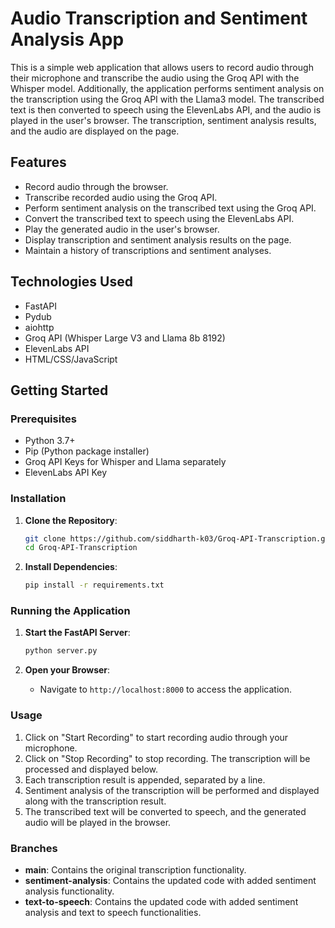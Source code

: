 # Audio Transcription and Sentiment Analysis App

This is a simple web application that allows users to record audio through their microphone and transcribe the audio using the Groq API with the Whisper model. Additionally, the application performs sentiment analysis on the transcription using the Groq API with the Llama3 model. The transcribed text is then converted to speech using the ElevenLabs API, and the audio is played in the user's browser. The transcription, sentiment analysis results, and the audio are displayed on the page.

## Features

- Record audio through the browser.
- Transcribe recorded audio using the Groq API.
- Perform sentiment analysis on the transcribed text using the Groq API.
- Convert the transcribed text to speech using the ElevenLabs API.
- Play the generated audio in the user's browser.
- Display transcription and sentiment analysis results on the page.
- Maintain a history of transcriptions and sentiment analyses.

## Technologies Used

- FastAPI
- Pydub
- aiohttp
- Groq API (Whisper Large V3 and Llama 8b 8192)
- ElevenLabs API
- HTML/CSS/JavaScript

## Getting Started

### Prerequisites

- Python 3.7+
- Pip (Python package installer)
- Groq API Keys for Whisper and Llama separately
- ElevenLabs API Key

### Installation

1. **Clone the Repository**:
    ```sh
    git clone https://github.com/siddharth-k03/Groq-API-Transcription.git
    cd Groq-API-Transcription
    ```

2. **Install Dependencies**:
    ```sh
    pip install -r requirements.txt
    ```

### Running the Application

1. **Start the FastAPI Server**:
    ```sh
    python server.py
    ```

2. **Open your Browser**:
    - Navigate to `http://localhost:8000` to access the application.

### Usage

1. Click on "Start Recording" to start recording audio through your microphone.
2. Click on "Stop Recording" to stop recording. The transcription will be processed and displayed below.
3. Each transcription result is appended, separated by a line.
4. Sentiment analysis of the transcription will be performed and displayed along with the transcription result.
5. The transcribed text will be converted to speech, and the generated audio will be played in the browser.

### Branches

- **main**: Contains the original transcription functionality.
- **sentiment-analysis**: Contains the updated code with added sentiment analysis functionality.
- **text-to-speech**: Contains the updated code with added sentiment analysis and text to speech functionalities.